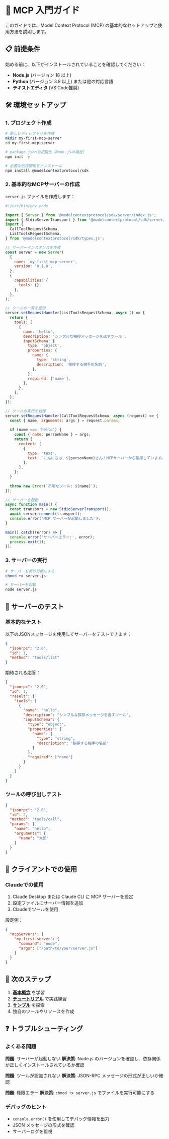 # 🚀 MCP 入門ガイド

このガイドでは、Model Context Protocol (MCP) の基本的なセットアップと使用方法を説明します。

## 📋 前提条件

始める前に、以下がインストールされていることを確認してください：

- **Node.js** (バージョン 18 以上)
- **Python** (バージョン 3.8 以上) または他の対応言語
- **テキストエディタ** (VS Code推奨)

## 🛠 環境セットアップ

### 1. プロジェクト作成

```bash
# 新しいディレクトリを作成
mkdir my-first-mcp-server
cd my-first-mcp-server

# package.jsonを初期化（Node.jsの場合）
npm init -y

# 必要な依存関係をインストール
npm install @modelcontextprotocol/sdk
```

### 2. 基本的なMCPサーバーの作成

`server.js` ファイルを作成します：

```javascript
#!/usr/bin/env node

import { Server } from '@modelcontextprotocol/sdk/server/index.js';
import { StdioServerTransport } from '@modelcontextprotocol/sdk/server/stdio.js';
import { 
  CallToolRequestSchema,
  ListToolsRequestSchema,
} from '@modelcontextprotocol/sdk/types.js';

// サーバーインスタンスを作成
const server = new Server(
  {
    name: 'my-first-mcp-server',
    version: '0.1.0',
  },
  {
    capabilities: {
      tools: {},
    },
  },
);

// ツールの一覧を提供
server.setRequestHandler(ListToolsRequestSchema, async () => {
  return {
    tools: [
      {
        name: 'hello',
        description: 'シンプルな挨拶メッセージを返すツール',
        inputSchema: {
          type: 'object',
          properties: {
            name: {
              type: 'string',
              description: '挨拶する相手の名前',
            },
          },
          required: ['name'],
        },
      },
    ],
  };
});

// ツールの実行を処理
server.setRequestHandler(CallToolRequestSchema, async (request) => {
  const { name, arguments: args } = request.params;
  
  if (name === 'hello') {
    const { name: personName } = args;
    return {
      content: [
        {
          type: 'text',
          text: `こんにちは、${personName}さん！MCPサーバーから挨拶しています。`,
        },
      ],
    };
  }
  
  throw new Error(`不明なツール: ${name}`);
});

// サーバーを起動
async function main() {
  const transport = new StdioServerTransport();
  await server.connect(transport);
  console.error('MCP サーバーが起動しました');
}

main().catch((error) => {
  console.error('サーバーエラー:', error);
  process.exit(1);
});
```

### 3. サーバーの実行

```bash
# サーバーを実行可能にする
chmod +x server.js

# サーバーを起動
node server.js
```

## 🧪 サーバーのテスト

### 基本的なテスト

以下のJSONメッセージを使用してサーバーをテストできます：

```json
{
  "jsonrpc": "2.0",
  "id": 1,
  "method": "tools/list"
}
```

期待される応答：

```json
{
  "jsonrpc": "2.0",
  "id": 1,
  "result": {
    "tools": [
      {
        "name": "hello",
        "description": "シンプルな挨拶メッセージを返すツール",
        "inputSchema": {
          "type": "object",
          "properties": {
            "name": {
              "type": "string",
              "description": "挨拶する相手の名前"
            }
          },
          "required": ["name"]
        }
      }
    ]
  }
}
```

### ツールの呼び出しテスト

```json
{
  "jsonrpc": "2.0",
  "id": 2,
  "method": "tools/call",
  "params": {
    "name": "hello",
    "arguments": {
      "name": "太郎"
    }
  }
}
```

## 🔧 クライアントでの使用

### Claudeでの使用

1. Claude Desktop または Claude CLI に MCP サーバーを設定
2. 設定ファイルにサーバー情報を追加
3. Claudeでツールを使用

設定例：

```json
{
  "mcpServers": {
    "my-first-server": {
      "command": "node",
      "args": ["/path/to/your/server.js"]
    }
  }
}
```

## 🎯 次のステップ

1. **[基本概念](./concepts.md)** を学習
2. **[チュートリアル](./tutorials/)** で実践練習
3. **[サンプル](./examples/)** を探索
4. 独自のツールやリソースを作成

## ❓ トラブルシューティング

### よくある問題

**問題**: サーバーが起動しない
**解決策**: Node.js のバージョンを確認し、依存関係が正しくインストールされているか確認

**問題**: ツールが認識されない
**解決策**: JSON-RPC メッセージの形式が正しいか確認

**問題**: 権限エラー
**解決策**: `chmod +x server.js` でファイルを実行可能にする

### デバッグのヒント

- `console.error()` を使用してデバッグ情報を出力
- JSON メッセージの形式を確認
- サーバーログを監視